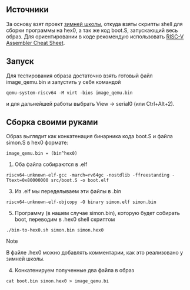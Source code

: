 ## Источники
За основу взят проект [зимней школы](https://github.com/ylab-nsu/ws25-bootstrap), откуда взяты скрипты shell для сборки программы на hex0, а так же код boot.S, запускающий весь образ.
Для ориентировании в коде рекомендую использовать [RISC-V Assembler Cheat Sheet](https://projectf.io/posts/riscv-cheat-sheet/).

## Запуск
Для тестирования образа достаточно взять готовый файл image_qemu.bin и запустить у себя командой
```
qemu-system-riscv64 -M virt -bios image_qemu.bin
```  
и для дальнейшей работы выбрать View -> serial0 (или Ctrl+Alt+2).

## Сборка своими руками
Образ выглядит как конкатенация бинарника кода boot.S и файла simon.S в hex0 формате:
```
image_qemu.bin = (bin^hex0)
```
1. Оба файла собираются в .elf
```
riscv64-unknown-elf-gcc -march=rv64gc -nostdlib -ffreestanding -Ttext=0x80000000 src/boot.S -o boot.elf
```
3. Из .elf мы переделываем эти файлы в .bin
```
riscv64-unknown-elf-objcopy -O binary simon.elf simon.bin
```
5. Программу (в нашем случае simon.bin), которую будет собирать boot, переводим в .hex0 shell скриптом
```
./bin-to-hex0.sh simon.bin simon.hex0
``` 
> [!NOTE]
> В файле .hex0 можно добавлять комментарии, как это реализовано у зимней школы.
4. Конкатенируем полученные два файла в образ
```
cat boot.bin simon.hex0 > image_qemu.bi
```
